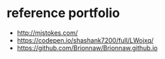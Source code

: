 # reference portfolio

- http://mjstokes.com/
- https://codepen.io/shashank7200/full/LWojxq/
- https://github.com/Brionnaw/Brionnaw.github.io
